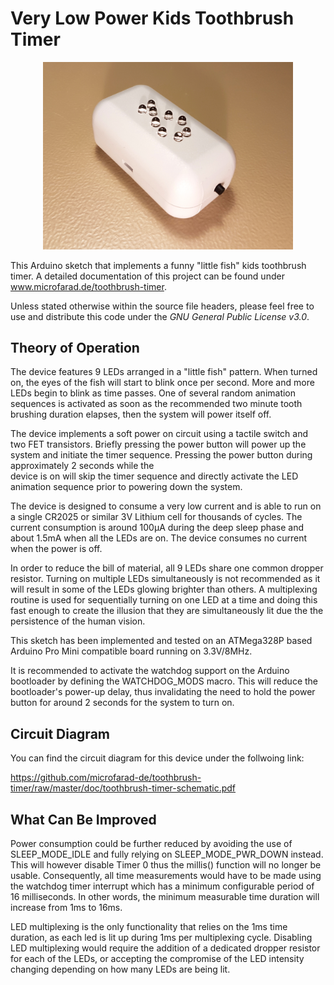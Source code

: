# Very Low Power Kids Toothbrush Timer

<p align="center">
<img src="https://raw.githubusercontent.com/microfarad-de/toothbrush-timer/master/doc/2019-02-25-211951.jpg" alt="drawing" width="400"/>
</p>

This Arduino sketch that implements a funny "little fish" kids toothbrush timer. A detailed documentation of this project can be found under www.microfarad.de/toothbrush-timer.

Unless stated otherwise within the source file headers, please feel free to use and distribute 
this code under the *GNU General Public License v3.0*.

## Theory of Operation

The device features 9 LEDs arranged in a "little fish" pattern. When turned on, 
the eyes of the fish will start to blink once per second. More and more LEDs begin to 
blink as time passes. One of several random animation sequences is activated as soon as the 
recommended two minute tooth brushing duration elapses, then the system will power 
itself off.

The device implements a soft power on circuit using a tactile switch and two 
FET transistors. Briefly pressing the power button will power up the system and initiate
the timer sequence. Pressing the power button during approximately 2 seconds while the  
device is on will skip the timer sequence and directly activate the LED animation 
sequence prior to powering down the system.

The device is designed to consume a very low current and is able to run on a single CR2025 
or similar 3V Lithium cell for thousands of cycles. The current consumption is around 100μA 
during the deep sleep phase and about 1.5mA when all the LEDs are on. The device consumes no 
current when the power is off.

In order to reduce the bill of material, all 9 LEDs share one common dropper resistor.
Turning on multiple LEDs simultaneously is not recommended as it will result in some of 
the LEDs glowing brighter than others. A multiplexing routine is used for sequentially 
turning on one LED at a time and doing this fast enough to create the illusion that they 
are simultaneously lit due the the persistence of the human vision.

This sketch has been implemented and tested on an ATMega328P based Arduino Pro Mini 
compatible board running on 3.3V/8MHz.

It is recommended to activate the watchdog support on the Arduino bootloader
by defining the WATCHDOG_MODS macro. This will reduce the bootloader's power-up 
delay, thus invalidating the need to hold the power button for around 2 seconds for 
the system to turn on.

## Circuit Diagram

You can find the circuit diagram for this device under the follwoing link:

https://github.com/microfarad-de/toothbrush-timer/raw/master/doc/toothbrush-timer-schematic.pdf

## What Can Be Improved

Power consumption could be further reduced by avoiding the use of SLEEP_MODE_IDLE and fully relying on SLEEP_MODE_PWR_DOWN instead. This will however disable Timer 0 thus the millis() function will no longer be usable. Consequently, all time measurements would have to be made using the watchdog timer interrupt which has a minimum configurable period of 16 milliseconds. In other words, the minimum measurable time duration will increase from 1ms to 16ms.

LED multiplexing is the only functionality that relies on the 1ms time duration, as each led is lit up during 1ms per multiplexing cycle. Disabling LED multiplexing would require the addition of a dedicated dropper resistor for each of the LEDs, or accepting the compromise of the LED intensity changing depending on how many LEDs are being lit.



